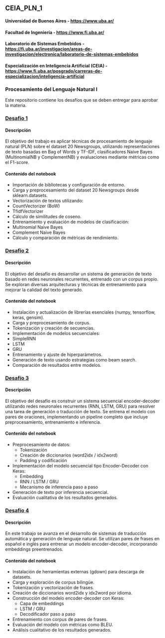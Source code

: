 ## CEIA_PLN_1
#### Universidad de Buenos Aires - https://www.uba.ar/
#### Facultad de Ingeniería - https://www.fi.uba.ar/
#### Laboratorio de Sistemas Embebidos - https://fi.uba.ar/investigacion/areas-de-investigacion/electronica/laboratorio-de-sistemas-embebidos 
#### Especialización en Inteligencia Artificial (CEIA) - https://www.fi.uba.ar/posgrado/carreras-de-especializacion/inteligencia-artificial
### Procesamiento del Lenguaje Natural I

Este repositorio contiene los desafíos que se deben entregar para aprobar la materia.

### **[Desafío 1](https://github.com/diegomartinmendez/CEIA_PLN_1/blob/main/Desafio_1_Diego_Mendez.ipynb)**

#### Descripción
El objetivo del trabajo es aplicar técnicas de procesamiento de lenguaje natural (PLN) sobre el dataset 20 Newsgroups, utilizando representaciones de texto basadas en Bag of Words y TF-IDF, clasificadores Naive Bayes (MultinomialNB y ComplementNB) y evaluaciones mediante métricas como el F1-score.

#### Contenido del notebook
- Importación de bibliotecas y configuración de entorno.
- Carga y preprocesamiento del dataset 20 Newsgroups desde sklearn.datasets.
- Vectorización de textos utilizando:
- CountVectorizer (BoW)
- TfidfVectorizer
- Cálculo de similitudes de coseno.
- Entrenamiento y evaluación de modelos de clasificación:
- Multinomial Naive Bayes
- Complement Naive Bayes
- Cálculo y comparación de métricas de rendimiento.

### **[Desafío 2](https://github.com/diegomartinmendez/CEIA_PLN_1/blob/main/Desafio_2_Diego_Mendez.ipynb)**

#### Descripción
El objetivo del desafío es desarrollar un sistema de generación de texto basado en redes neuronales recurrentes, entrenado con un corpus propio. Se exploran diversas arquitecturas y técnicas de entrenamiento para mejorar la calidad del texto generado.

#### Contenido del notebook
- Instalación y actualización de librerías esenciales (numpy, tensorflow, keras, gensim).
- Carga y preprocesamiento de corpus.
- Tokenización y creación de secuencias.
- Implementación de modelos secuenciales:
- SimpleRNN
- LSTM
- GRU
- Entrenamiento y ajuste de hiperparámetros.
- Generación de texto usando estrategias como beam search.
- Comparación de resultados entre modelos.

### **[Desafío 3](https://github.com/diegomartinmendez/CEIA_PLN_1/blob/main/Desafio_3_Diego_Mendez.ipynb)**

#### Descripción
El objetivo del desafío es construir un sistema secuencial encoder-decoder utilizando redes neuronales recurrentes (RNN, LSTM, GRU) para resolver una tarea de generación o traducción de texto. Se entrena el modelo con pares de oraciones, implementando un pipeline completo que incluye preprocesamiento, entrenamiento e inferencia.

#### Contenido del notebook
- Preprocesamiento de datos:
  - Tokenización
  - Creación de diccionarios (word2idx / idx2word)
  - Padding y codificación
- Implementación del modelo secuencial tipo Encoder-Decoder con Keras:
  - Embedding
  - RNN / LSTM / GRU
  - Mecanismo de inferencia paso a paso
- Generación de texto por inferencia secuencial.
- Evaluación cualitativa de los resultados generados.

### **[Desafío 4](https://github.com/diegomartinmendez/CEIA_PLN_1/blob/main/Desafio_4_Diego_Mendez.ipynb)**

#### Descripción
En este trabajo se avanza en el desarrollo de sistemas de traducción automática y generación de lenguaje natural. Se utilizan pares de frases en español e inglés para entrenar un modelo encoder-decoder, incorporando embeddings preentrenados.

#### Contenido del notebook
- Instalación de herramientas externas (gdown) para descarga de datasets.
- Carga y exploración de corpus bilingüe.
- Tokenización y vectorización de frases.
- Creación de diccionarios word2idx y idx2word por idioma.
- Construcción del modelo encoder-decoder con Keras:
  - Capa de embeddings
  - LSTM / GRU
  - Decodificador paso a paso
- Entrenamiento con corpus de pares de frases.
- Evaluación del modelo con métricas como BLEU.
- Análisis cualitativo de los resultados generados.
